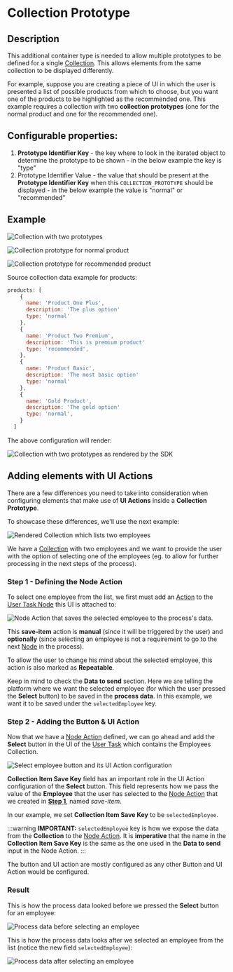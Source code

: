 # Collection Prototype

## Description

This additional container type is needed to allow multiple prototypes to be defined for a single [Collection](./). This allows elements from the same collection to be displayed differently.&#x20;

For example, suppose you are creating a piece of UI in which the user is presented a list of possible products from which to choose, but you want one of the products to be highlighted as the recommended one. This example requires a collection with two **collection prototypes** (one for the normal product and one for the recommended one).

## Configurable properties:

1. **Prototype Identifier Key** - the key where to look in the iterated object to determine the prototype to be shown - in the below example the key is "type"
2. Prototype Identifier Value - the value that should be present at the **Prototype Identifier Key** when this `COLLECTION_PROTOTYPE` should be displayed - in the below example the value is "normal" or "recommended"

## Example

![Collection with two prototypes](https://s3.eu-west-1.amazonaws.com/docx.flowx.ai/3.0/collection_prototype.png)

![Collection prototype for normal product](https://s3.eu-west-1.amazonaws.com/docx.flowx.ai/3.0/collection_prototype1.png) 

![Collection prototype for recommended product](https://s3.eu-west-1.amazonaws.com/docx.flowx.ai/3.0/collection_prototype2.png)

Source collection data example for products:

```javascript
products: [
    {
      name: 'Product One Plus',
      description: 'The plus option'
      type: 'normal'
    },
    {
      name: 'Product Two Premium',
      description: 'This is premium product'
      type: 'recommended',
    },
    {
      name: 'Product Basic',
      description: 'The most basic option'
      type: 'normal'
    },
    {
      name: 'Gold Product',
      description: 'The gold option'
      type: 'normal',
    }
  ]
```

The above configuration will render:

![Collection with two prototypes as rendered by the SDK](https://s3.eu-west-1.amazonaws.com/docx.flowx.ai/3.0/collection_prototype_render.png)

## Adding elements with UI Actions

There are a few differences you need to take into consideration when configuring elements that make use of **UI Actions** inside a **Collection Prototype**.

To showcase these differences, we'll use the next example:

![Rendered Collection which lists two employees](https://s3.eu-west-1.amazonaws.com/docx.flowx.ai/3.0/collection_prototype_elements.png)

We have a [Collection](./) with two employees and we want to provide the user with the option of selecting one of the employees (eg. to allow for further processing in the next steps of the process).

### Step 1 - Defining the Node Action

To select one employee from the list, we first must add an [Action](../../../actions.md) to the [User Task Node](../../../node/user-task-node/user-task-node.md) this UI is attached to:

![Node Action that saves the selected employee to the process's data.](https://s3.eu-west-1.amazonaws.com/docx.flowx.ai/3.0/col_prototype_node_action.png)

This **save-item** action is **manual** (since it will be triggered by the user) and **optionally** (since selecting an employee is not a requirement to go to the next [Node](../../../node/) in the process).

To allow the user to change his mind about the selected employee, this action is also marked as **Repeatable**.

Keep in mind to check the **Data to send** section. Here we are telling the platform where we want the selected employee (for which the user pressed the **Select** button) to be saved in the **process data**. In this example, we want it to be saved under the `selectedEmployee` key.

### Step 2 - Adding the Button & UI Action

Now that we have a [Node Action](../../../actions.md) defined, we can go ahead and add the **Select** button in the UI of the [User Task](../../../node/user-task-node/user-task-node.md) which contains the Employees Collection.

![Select employee button and its UI Action configuration](https://s3.eu-west-1.amazonaws.com/docx.flowx.ai/3.0/col_prototype_add_button.png)

**Collection Item Save Key** field has an important role in the UI Action configuration of the **Select** button. This field represents how we pass the value of the **Employee** that the user has selected to the [Node Action](../../../actions.md) that we created in [**Step 1**](#step-1---defining-the-node-action), named _save-item_.

In our example, we set **Collection Item Save Key** to be `selectedEmployee`.

:::warning
**IMPORTANT:** `selectedEmployee` key is how we expose the data from the **Collection** to the [Node Action](../../../actions.md). It is **imperative** that the name in the **Collection Item Save Key** is the same as the one used in the **Data to send** input in the Node Action.
:::

The button and UI action are mostly configured as any other Button and UI Action would be configured.

### Result

This is how the process data looked before we pressed the **Select** button for an employee:

![Process data before selecting an employee](https://s3.eu-west-1.amazonaws.com/docx.flowx.ai/3.0/col_prototype_result.png)

This is how the process data looks after we selected an employee from the list (notice the new field `selectedEmployee`):

![Process data after selecting an employee](https://s3.eu-west-1.amazonaws.com/docx.flowx.ai/3.0/col_prototype_result1.png)
